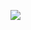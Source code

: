 <p align="right">
  <img src="[doc/subpagelist.png](https://avatars.mds.yandex.net/i?id=4f7586d49edaa427e07a8819562fc284_l-5248434-images-thumbs&n=13)](https://i.pinimg.com/236x/e5/b5/ad/e5b5ad47fbdb34046e19e9922fa4d6a1.jpg)"/>
</p>

